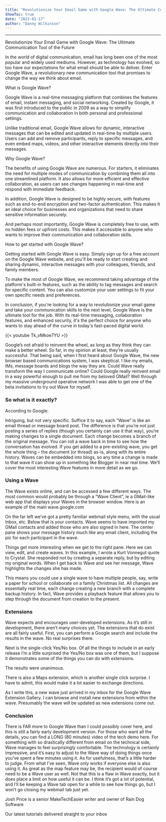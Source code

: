 ```yaml
---
title: "Revolutionize Your Email Game with Google Wave: The Ultimate Communication Tool of the Future"
ShowToc: true 
date: "2023-01-17"
author: "Danny Wilkinson"
---
```

*****
Revolutionize Your Email Game with Google Wave: The Ultimate Communication Tool of the Future

In the world of digital communication, email has long been one of the most popular and widely used mediums. However, as technology has evolved, so too have our expectations for what email should be able to deliver. Enter Google Wave, a revolutionary new communication tool that promises to change the way we think about email.

What is Google Wave?

Google Wave is a real-time messaging platform that combines the features of email, instant messaging, and social networking. Created by Google, it was first introduced to the public in 2009 as a way to simplify communication and collaboration in both personal and professional settings.

Unlike traditional email, Google Wave allows for dynamic, interactive messages that can be edited and updated in real-time by multiple users. Users can add and remove participants, reply to specific messages, and even embed maps, videos, and other interactive elements directly into their messages.

Why Google Wave?

The benefits of using Google Wave are numerous. For starters, it eliminates the need for multiple modes of communication by combining them all into one streamlined platform. It also allows for more efficient and effective collaboration, as users can see changes happening in real-time and respond with immediate feedback.

In addition, Google Wave is designed to be highly secure, with features such as end-to-end encryption and two-factor authentication. This makes it an ideal choice for businesses and organizations that need to share sensitive information securely.

And perhaps most importantly, Google Wave is completely free to use, with no hidden fees or upfront costs. This makes it accessible to anyone who wants to improve their communication and collaboration skills.

How to get started with Google Wave?

Getting started with Google Wave is easy. Simply sign up for a free account on the Google Wave website, and you'll be ready to start creating and sharing dynamic, interactive messages with your colleagues, friends, and family members.

To make the most of Google Wave, we recommend taking advantage of the platform's built-in features, such as the ability to tag messages and search for specific content. You can also customize your user settings to fit your own specific needs and preferences.

In conclusion, if you're looking for a way to revolutionize your email game and take your communication skills to the next level, Google Wave is the ultimate tool for the job. With its real-time messaging, collaboration features, and enhanced security, it's the perfect choice for anyone who wants to stay ahead of the curve in today's fast-paced digital world.

{{< youtube Tk_vMkoe7YU >}} 



Google’s not afraid to reinvent the wheel, as long as they think they can make a better wheel.  So far, in my opinion at least, they’re usually successful.  That being said, when I first heard about Google Wave, the new browser based communications system, I was skeptical.  I like my emails, IMs, message boards and blogs the way they are.  Could Wave really transform the way I communicate online?  Could Google really reinvent email in a way powerful enough to pull me from my beloved GMail?  Well through my massive underground operative network I was able to get one of the beta invitations to try out Wave for myself.

 
### So what is it exactly?
 
According to Google:
 
Intriguing, but not very specific.  Suffice it to say, each “Wave” is like an email thread or message board post.  The difference is that you’re not just posting a series of replies (though you certainly can use it that way), you’re making changes to a single document.  Each change becomes a branch of the original message.  You can roll a wave back in time to see how the conversation has evolved.  If you get added to a pre-existing wave, you get the whole thing – the document (or thread) as-is, along with its entire history.  Waves can be embedded into blogs, so any time a change is made to that wave it can show up in something like Blogger in near real time.  We’ll cover the most interesting Wave features in more detail as we go.
 
### Using a Wave
 
The Wave exists online, and can be accessed a few different ways.  The most common would probably be through a “Wave Client”, ie a GMail-like web app that displays your Waves in the browser window.  Here is an example of the main wave.google.com
 

 
On the far left we’ve got a pretty familiar webmail style menu, with the usual Inbox, etc.  Below that is your contacts.  Wave seems to have imported my GMail contacts and added those who are also signed in here.  The center pane shows your message history much like any email client, including the pic for each participant in the wave.
 
Things get more interesting when we get to the right pane.  Here we can view, edit, and create waves.  In this example, I wrote a Kurt Vonnegut quote to Crystal.  She responded not by creating a separate reply, but by editing my original words.  When I get back to Wave and see her message, Wave highlights the changes she has made.
 
This means you could use a single wave to have multiple people, say, write a paper for school or collaborate on a family Christmas list.  All changes are essentially real time, each change creating a new branch with a complete backup history.  In fact, Wave provides a playback feature that allows you to step through the document from creation to the present.
 
### Extensions
 
Wave expects and encourages user-developed extensions.  As it’s still in development, there aren’t many choices yet.  The extensions that do exist are all fairly useful.  First, you can perform a Google search and include the results in the wave.  No real surprises there.
 
Next is the single-click Yes/No box.  Of all the things to include in an early release I’m a little surprised the Yes/No box was one of them, but I suppose it demonstrates some of the things you can do with extensions.
 
The results were unanimous.
 
There is also a Maps extension, which is another single click surprise.  I have to admit, this would make it a lot easier to exchange directions.
 
As I write this, a new wave just arrived in my inbox for the Google Wave Extension Gallery.  I can browse and install new extensions from within the wave.  Presumably the wave will be updated as new extensions come out.
 
### Conclusion
 
There is FAR more to Google Wave than I could possibly cover here, and this is still a fairly early development version.  For those who want all the details, you can find a LONG (80 minutes) video of the tech demo here.  For something with so drastically different from email on the technical side, Wave manages to feel surprisingly comfortable.  The technology is certainly impressive, and it’s easy to adjust to the Wave way of doing things once you’ve spent a few minutes using it.  As for usefulness, that’s a little harder to judge.  From what I’ve seen, Wave only works if everyone else is also using it.  As great as the map feature may be, the recipient would of course need to be a Wave user as well.  Not that this is a flaw in Wave exactly, but it does place a limit on how useful it can be.  I think it’s got a lot of potential, and I’ll be keeping a Wave tab open for a while to see how things go, but I won’t go closing my webmail tab just yet.
 
Josh Price is a senior MakeTechEasier writer and owner of Rain Dog Software
 
Our latest tutorials delivered straight to your inbox




